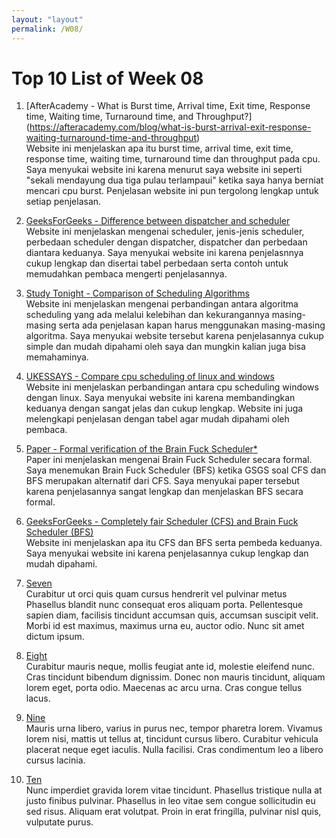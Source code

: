 ```yaml
---
layout: "layout"
permalink: /W08/
---
```


# Top 10 List of Week 08

1. [AfterAcademy - What is Burst time, Arrival time, Exit time, Response time, Waiting time, Turnaround time, and Throughput?]
(https://afteracademy.com/blog/what-is-burst-arrival-exit-response-waiting-turnaround-time-and-throughput)<br>
Website ini menjelaskan apa itu burst time, arrival time, exit time, response time, waiting time, turnaround time dan throughput pada cpu.
Saya menyukai website ini karena menurut saya website ini seperti "sekali mendayung dua tiga pulau terlampaui" ketika saya hanya berniat 
mencari cpu burst. Penjelasan website ini pun tergolong lengkap untuk setiap penjelasan.

2. [GeeksForGeeks - Difference between dispatcher and scheduler](https://www.geeksforgeeks.org/difference-between-dispatcher-and-scheduler/)<br>
Website ini menjelaskan mengenai scheduler, jenis-jenis scheduler, perbedaan scheduler dengan dispatcher, dispatcher dan perbedaan diantara
keduanya. Saya menyukai website ini karena penjelasnnya cukup lengkap dan disertai tabel perbedaan serta contoh untuk memudahkan pembaca 
mengerti penjelasannya.

3. [Study Tonight - Comparison of Scheduling Algorithms](https://www.studytonight.com/operating-system/comparision-scheduling-algorithms)<br>
Website ini menjelaskan mengenai perbandingan antara algoritma scheduling yang ada melalui kelebihan dan kekurangannya masing-masing serta
ada penjelasan kapan harus menggunakan masing-masing algoritma. Saya menyukai website tersebut karena penjelasannya cukup simple dan mudah
dipahami oleh saya dan mungkin kalian juga bisa memahaminya.

4. [UKESSAYS - Compare cpu scheduling of linux and windows](https://www.ukessays.com/essays/information-systems/compare-cpu-scheduling-of-linux-and-windows.php)<br>
Website ini menjelaskan perbandingan antara cpu scheduling windows dengan linux. Saya menyukai website ini karena membandingkan keduanya
dengan sangat jelas dan cukup lengkap. Website ini juga melengkapi penjelasan dengan tabel agar mudah dipahami oleh pembaca.

5. [Paper - Formal verification of the Brain Fuck Scheduler*](https://www.cs.mcgill.ca/~mxia3/pdfs/Case_study__formal_verification_of_the_brain_fuck_scheduler.pdf)<br>
Paper ini menjelaskan mengenai Brain Fuck Scheduler secara formal. Saya menemukan Brain Fuck Scheduler (BFS) ketika GSGS soal CFS dan BFS 
merupakan alternatif dari CFS. Saya menyukai paper tersebut karena penjelasannya sangat lengkap dan menjelaskan BFS secara formal.

6. [GeeksForGeeks - Completely fair Scheduler (CFS) and Brain Fuck Scheduler (BFS)](https://www.geeksforgeeks.org/completely-fair-scheduler-cfs-and-brain-fuck-scheduler-bfs/)<br>
Website ini menjelaskan apa itu CFS dan BFS serta pembeda keduanya. Saya menyukai website ini karena penjelasannya cukup lengkap dan 
mudah dipahami.

7. [Seven](https://en.wikipedia.org/wiki/7)<br>
Curabitur ut orci quis quam cursus hendrerit vel pulvinar metus
Phasellus blandit nunc consequat eros aliquam porta.
Pellentesque sapien diam, facilisis tincidunt accumsan quis, accumsan suscipit velit. 
Morbi id est maximus, maximus urna eu, auctor odio. 
Nunc sit amet dictum ipsum.

8. [Eight](https://en.wikipedia.org/wiki/8)<br>
Curabitur mauris neque, mollis feugiat ante id, molestie eleifend nunc.
Cras tincidunt bibendum dignissim.
Donec non mauris tincidunt, aliquam lorem eget, porta odio.
Maecenas ac arcu urna.
Cras congue tellus lacus.

9. [Nine](https://en.wikipedia.org/wiki/9)<br>
Mauris urna libero, varius in purus nec, tempor pharetra lorem.
Vivamus lorem nisi, mattis ut tellus at, tincidunt cursus libero.
Curabitur vehicula placerat neque eget iaculis.
Nulla facilisi.
Cras condimentum leo a libero cursus lacinia.

10. [Ten](https://en.wikipedia.org/wiki/10)<br>
Nunc imperdiet gravida lorem vitae tincidunt. 
Phasellus tristique nulla at justo finibus pulvinar.
Phasellus in leo vitae sem congue sollicitudin eu sed risus.
Aliquam erat volutpat.
Proin in erat fringilla, pulvinar nisl quis, vulputate purus.

